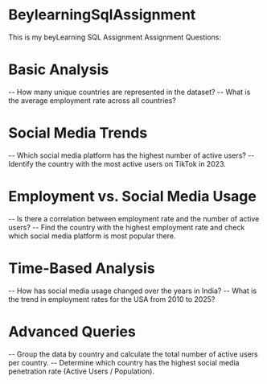 # BeylearningSqlAssignment
This is my beyLearning SQL Assignment
Assignment Questions:

# Basic Analysis
-- How many unique countries are represented in the dataset? 
-- What is the average employment rate across all countries? 


# Social Media Trends 
-- Which social media platform has the highest number of active users? 
-- Identify the country with the most active users on TikTok in 2023. 


# Employment vs. Social Media Usage 
-- Is there a correlation between employment rate and the number of active users? 
-- Find the country with the highest employment rate and check which social media platform is most popular there. 


# Time-Based Analysis
-- How has social media usage changed over the years in India?
-- What is the trend in employment rates for the USA from 2010 to 2025? 


# Advanced Queries
-- Group the data by country and calculate the total number of active users per country. 
-- Determine which country has the highest social media penetration rate (Active Users / Population). 
